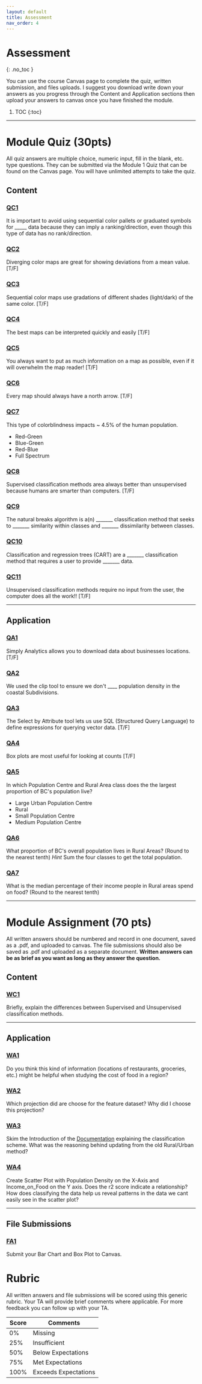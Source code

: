 ```yaml
---
layout: default
title: Assessment
nav_order: 4
---
```


# Assessment
{: .no_toc }

You can use the course Canvas page to complete the quiz, written submission, and files uploads.  I suggest you download write down your answers as you progress through the Content and Application sections then upload your answers to canvas once you have finished the module.

1. TOC
{:toc}

---

# Module Quiz (30pts)

All quiz answers are multiple choice, numeric input, fill in the blank, etc. type questions.  They can be submitted via the Module 1 Quiz that can be found on the Canvas page.  You will have unlimited attempts to take the quiz.


## Content

### [QC1](Content_Part1.md#qc1)
It is important to avoid using sequential color pallets or graduated symbols for _____ data because they can imply a ranking/direction, even though this type of data has no rank/direction.

<!-- Qualitative -->

### [QC2](Content_Part1.md#qc2)
Diverging color maps are great for showing deviations from a mean value. [T/F]

### [QC3](Content_Part1.md#qc3)
Sequential color maps use gradations of different shades (light/dark) of the same color. [T/F]

### [QC4](Content_Part1.md#qc4)
The best maps can be interpreted quickly and easily [T/F]

### [QC5](Content_Part1.md#qc5)
You always want to put as much information on a map as possible, even if it will overwhelm the map reader! [T/F]

### [QC6](Content_Part1.md#qc6)
Every map should always have a north arrow. [T/F]

### [QC7](Content_Part1.md#qc7)
This type of colorblindness impacts ~ 4.5% of the human population.

- Red-Green
- Blue-Green
- Red-Blue
- Full Spectrum

### [QC8](Content_Part2.md#qc8)
Supervised classification methods area always better than unsupervised because humans are smarter than computers. [T/F]

### [QC9](Content_Part2.md#qc9)
The natural breaks algorithm is a(n) _______ classification method that seeks to _______ similarity within classes and _______ dissimilarity between classes.

<!-- unsupervised, maximize, maximize-->

### [QC10](Content_Part2.md#qc10)
Classification and regression trees (CART) are a _______ classification method that requires a user to provide _______ data.

### [QC11](Content_Part2.md#qc11)
Unsupervised classification methods require no input from the user, the computer does all the work!! [T/F]

---

## Application 

### [QA1](Application_Part1.md#qa1)
Simply Analytics allows you to download data about businesses locations. [T/F]

### [QA2](Application_Part1.md#qa2)
We used the clip tool to ensure we don't  ____ population density in the coastal Subdivisions.

### [QA3](Application_Part2.md#qa3)
The Select by Attribute tool lets us use SQL (Structured Query Language) to define expressions for querying vector data. [T/F]

### [QA4](Application_Part3.md#qa4)
Box plots are most useful for looking at counts [T/F]

### [QA5](Application_Part3.md#qa5)
In which Population Centre and Rural Area class does the the largest proportion of BC's population live?

- Large Urban Population Centre
- Rural
- Small Population Centre
- Medium Population Centre

### [QA6](Application_Part3.md#qa6)
What proportion of BC's overall population lives in Rural Areas?   (Round to the nearest tenth)  *Hint* Sum the four classes to get the total population.

<!-- 29.0 -->

### [QA7](Application_Part3.md#qa7)
What is the median percentage of their income people in Rural areas spend on food?  (Round to the nearest tenth)

<!-- 17.2 -->

---

# Module Assignment (70 pts)

All written answers should be numbered and record in one document, saved as a .pdf, and uploaded to canvas.  The file submissions should also be saved as .pdf and uploaded as a separate document.  **Written answers can be as brief as you want as long as they answer the question.**


## Content

### [WC1](Content_Part2.md#qc1)
Briefly, explain the differences between Supervised and Unsupervised classification methods.

---

## Application

### [WA1](Application_Part1.md#wa1)
Do you think this kind of information (locations of restaurants, groceries, etc.) might be helpful when studying the cost of food in a region?

### [WA2](Application_Part1.md#wa2)
Which projection did are choose for the feature dataset?  Why did I choose this projection?

### [WA3](Application_Part2.md#wa3)
Skim the Introduction of the [Documentation](https://www.statcan.gc.ca/eng/subjects/standard/pcrac/2016/introduction) explaining the classification scheme.  What was the reasoning behind updating from the old Rural/Urban method?

### [WA4](Application_Part3.md#wa4)
Create Scatter Plot with Population Density on the X-Axis and Income_on_Food on the Y axis.  Does the r2 score indicate a relationship?  How does classifying the data help us reveal patterns in the data we cant easily see in the scatter plot?

---

## File Submissions

### [FA1](Application_Part3.md#fa1)
Submit your Bar Chart and Box Plot to Canvas.



# Rubric 

All written answers and file submissions will be scored using this generic rubric.  Your TA will provide brief comments where applicable.  For more feedback you can follow up with your TA.

|Score|Comments            |
|-----|--------------------|
| 0%  |Missing             |
| 25% |Insufficient        |
| 50% |Below Expectations  |
| 75% |Met Expectations    |
| 100%|Exceeds Expectations|
